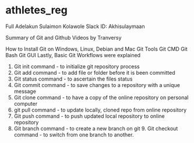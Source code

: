 # athletes_reg
Full Adelakun Sulaimon Kolawole Slack ID: Akhisulaymaan

Summary of Git and Github Videos by Tranversy

How to Install Git on Windows, Linux, Debian and Mac
Git Tools
Git CMD
Git Bash
Git GUI
Lastly, Basic Git Workflows were explained 
1. Git init command - to initialize git repository process 
2. Git add command - to add file or folder before it is been committed 
3. Git status command - to ascertain the files status 
4. Git commit command - to save changes to a repository with a unique message 
5. Git clone command - to have a copy of the online repository on personal computer 
6. git pull command - to update locally, cloned repo from online repository 
7. Git push command - to push updated local repository to online repository 
8. Git branch command - to create a new branch on git 9. Git checkout command - to switch from one branch to another.
